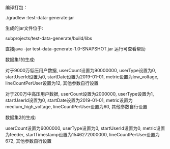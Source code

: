  编译打包：
 
 ./gradlew :test-data-generate:jar
 
 生成的jar文件位于:
 
 subprojects/test-data-generate/build/libs
 
 直接java -jar test-data-generate-1.0-SNAPSHOT.jar 运行可查看帮助

 数据集1的生成:

 对于9000万低压用户数据, userCount设置为90000000, userType设置为0, startUserId设置为0, startDate设置为2019-01-01, metric设置为low_voltage, lineCountPerUser设置为12, 其他参数自行设置
 
 对于200万中高压用户数据, userCount设置为2000000, userType设置为1, startUserId设置为0, startDate设置为2019-01-01, metric设置为medium_high_voltage, lineCountPerUser设置为60, 其他参数自行设置

 数据集2的生成:

 userCount设置为6000000, userType设置为0, startUserId设置为0, metric设置为feeder, startTimestamp设置为1546272000000, lineCountPerUser设置为672, 其他参数自行设置

